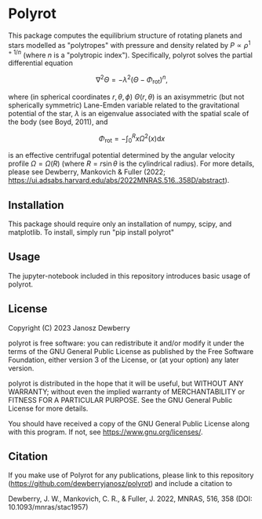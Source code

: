 # Polyrot

This package computes the equilibrium structure of rotating planets and stars modelled as "polytropes" with pressure and density related by $P\propto \rho^{1 + 1/n}$ (where $n$ is a "polytropic index"). Specifically, polyrot solves the partial differential equation

$$
    \nabla^2\Theta
    =-\lambda^2 \left(\Theta-{\Phi}_\text{rot}\right)^n,
$$

where (in spherical coordinates $r,\theta,\phi$) $\Theta(r,\theta)$ is an axisymmetric (but not spherically symmetric) Lane-Emden variable related to the gravitational potential of the star, $\lambda$ is an eigenvalue associated with the spatial scale of the body (see Boyd, 2011), and 

$$
  \Phi_\text{rot}
  =-\int_0^Rx\Omega^2(x)\text{d}x
$$

is an effective centrifugal potential determined by the angular velocity profile $\Omega=\Omega(R)$ (where $R=r\sin\theta$ is the cylindrical radius). For more details, please see Dewberry, Mankovich & Fuller (2022; https://ui.adsabs.harvard.edu/abs/2022MNRAS.516..358D/abstract).

## Installation
This package should require only an installation of numpy, scipy, and matplotlib. To install, simply run "pip install polyrot"

## Usage
The jupyter-notebook included in this repository introduces basic usage of polyrot. 

## License
Copyright (C) 2023 Janosz Dewberry

polyrot is free software: you can redistribute it and/or modify it under the terms of the GNU General Public License as published by the Free Software Foundation, either version 3 of the License, or (at your option) any later version.

polyrot is distributed in the hope that it will be useful, but WITHOUT ANY WARRANTY; without even the implied warranty of MERCHANTABILITY or FITNESS FOR A PARTICULAR PURPOSE.  See the
GNU General Public License for more details. 

You should have received a copy of the GNU General Public License along with this program.  If not, see <https://www.gnu.org/licenses/>.

## Citation
If you make use of Polyrot for any publications, please link to this repository (https://github.com/dewberryjanosz/polyrot) and include a citation to

Dewberry, J. W., Mankovich, C. R., & Fuller, J. 2022, MNRAS, 516, 358 (DOI: 10.1093/mnras/stac1957)
